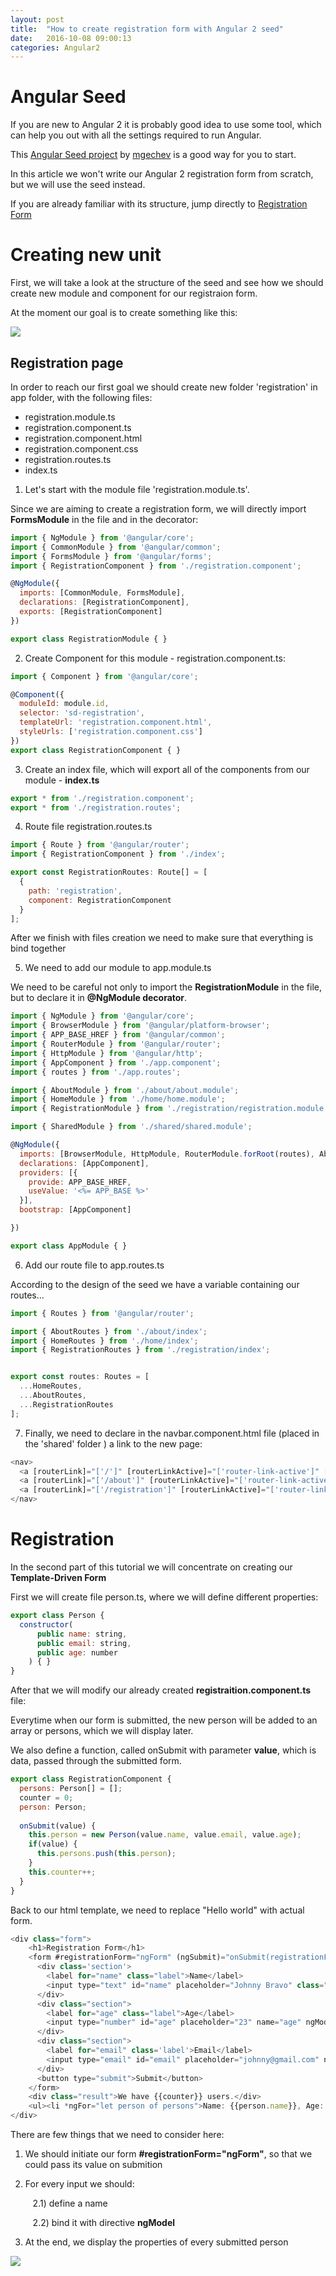 ```yaml
---
layout: post
title:  "How to create registration form with Angular 2 seed"
date:   2016-10-08 09:00:13
categories: Angular2
---
```


# Angular Seed

If you are new to Angular 2 it is probably good idea to use some tool, which can help you out with all the settings required to run Angular.

This [Angular Seed project](https://github.com/mgechev/angular-seed) by [mgechev](https://github.com/mgechev) is a good way for you to start. 

In this article we won't write our Angular 2 registration form from scratch, but we will use the seed instead.

If you are already familiar with its structure, jump directly to [Registration Form](#registration)

# Creating new unit

First, we will take a look at the structure of the seed and see how we should create new module and component for our registraion form.

At the moment our goal is to create something like this:

<img src="{{ site.baseurl }}/images/registration-form1.JPG">

## Registration page

In order to reach our first goal we should create new folder 'registration' in app folder, with the following files:

* registration.module.ts
* registration.component.ts
* registration.component.html
* registration.component.css
* registration.routes.ts
* index.ts

1) Let's start with the module file 'registration.module.ts'.

Since we are aiming to create a registration form, we will directly import **FormsModule** in the file and in the decorator:

``` javascript
import { NgModule } from '@angular/core';
import { CommonModule } from '@angular/common';
import { FormsModule } from '@angular/forms';
import { RegistrationComponent } from './registration.component';

@NgModule({
  imports: [CommonModule, FormsModule],
  declarations: [RegistrationComponent],
  exports: [RegistrationComponent]
})

export class RegistrationModule { }
```

2) Create Component for this module - registration.component.ts:

```javascript
import { Component } from '@angular/core';

@Component({
  moduleId: module.id,
  selector: 'sd-registration',
  templateUrl: 'registration.component.html',
  styleUrls: ['registration.component.css']
})
export class RegistrationComponent { }

```
3) Create an index file, which will export all of the components from our module - **index.ts**

```javascript
export * from './registration.component';
export * from './registration.routes';
```

4) Route file registration.routes.ts

```javascript
import { Route } from '@angular/router';
import { RegistrationComponent } from './index';

export const RegistrationRoutes: Route[] = [
  {
    path: 'registration',
    component: RegistrationComponent
  }
];
```

After we finish with files creation we need to make sure that everything is bind together

5) We need to add our module to app.module.ts

We need to be careful not only to import the **RegistrationModule** in the file, but to declare it in **@NgModule decorator**.

```javascript
import { NgModule } from '@angular/core';
import { BrowserModule } from '@angular/platform-browser';
import { APP_BASE_HREF } from '@angular/common';
import { RouterModule } from '@angular/router';
import { HttpModule } from '@angular/http';
import { AppComponent } from './app.component';
import { routes } from './app.routes';

import { AboutModule } from './about/about.module';
import { HomeModule } from './home/home.module';
import { RegistrationModule } from './registration/registration.module';

import { SharedModule } from './shared/shared.module';

@NgModule({
  imports: [BrowserModule, HttpModule, RouterModule.forRoot(routes), AboutModule, HomeModule, RegistrationModule, SharedModule.forRoot()],
  declarations: [AppComponent],
  providers: [{
    provide: APP_BASE_HREF,
    useValue: '<%= APP_BASE %>'
  }],
  bootstrap: [AppComponent]

})

export class AppModule { }
```

6) Add our route file to app.routes.ts

According to the design of the seed we have a variable containing our routes...

```javascript
import { Routes } from '@angular/router';

import { AboutRoutes } from './about/index';
import { HomeRoutes } from './home/index';
import { RegistrationRoutes } from './registration/index';


export const routes: Routes = [
  ...HomeRoutes,
  ...AboutRoutes,
  ...RegistrationRoutes
];
```

7) Finally, we need to declare in the navbar.component.html file (placed in the 'shared' folder ) a link to the new page:

```javascript
<nav>
  <a [routerLink]="['/']" [routerLinkActive]="['router-link-active']" [routerLinkActiveOptions]="{exact:true}">HOME</a>
  <a [routerLink]="['/about']" [routerLinkActive]="['router-link-active']" [routerLinkActiveOptions]="{exact:true}">ABOUT</a>
  <a [routerLink]="['/registration']" [routerLinkActive]="['router-link-active']" [routerLinkActiveOptions]="{exact:true}">REGISTRATION</a>
</nav>
```

# Registration

In the second part of this tutorial we will concentrate on creating our **Template-Driven Form**

First we will create file person.ts, where we will define different properties:

```javascript
export class Person {
  constructor(
      public name: string,
      public email: string,
      public age: number
    ) { }
}
```

After that we will modify our already created **registraition.component.ts** file:

Everytime when our form is submitted, the new person will be added to an array or persons, which we will display later.

We also define a function, called onSubmit with parameter **value**, which is data, passed through the submitted form.

``` javascript
export class RegistrationComponent { 
  persons: Person[] = [];
  counter = 0;
  person: Person;
  
  onSubmit(value) { 
    this.person = new Person(value.name, value.email, value.age);
    if(value) {
      this.persons.push(this.person);
    }
    this.counter++;
  }
}
```

Back to our html template, we need to replace "Hello world" with actual form.

```javascript
<div class="form">
    <h1>Registration Form</h1>
    <form #registrationForm="ngForm" (ngSubmit)="onSubmit(registrationForm.value)">
      <div class='section'>
        <label for="name" class="label">Name</label>
        <input type="text" id="name" placeholder="Johnny Bravo" class="form-control" name="name"  ngControl="name" #name="ngModel" ngModel required>
      </div>
      <div class="section">
        <label for="age" class="label">Age</label>
        <input type="number" id="age" placeholder="23" name="age" ngModel>
      </div>
      <div class="section">
        <label for="email" class='label'>Email</label>
        <input type="email" id="email" placeholder="johnny@gmail.com" name="email" ngModel>
      </div>
      <button type="submit">Submit</button>
    </form>
    <div class="result">We have {{counter}} users.</div>
    <ul><li *ngFor="let person of persons">Name: {{person.name}}, Age: {{person.age}}, Email: {{person.email}}</li></ul>
</div>
```

There are few things that we need to consider here:

1) We should initiate our form **#registrationForm="ngForm"**, so that we could pass its value on submition

2) For every input we should:

   &nbsp; &nbsp;2.1) define a name

   &nbsp;&nbsp; 2.2) bind it with directive **ngModel**

3) At the end, we display the properties of every submitted person 

<img src="{{ site.baseurl }}/images/angular-form.gif">
